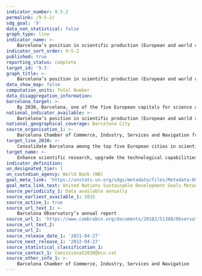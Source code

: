 ```yaml
---
indicator_number: 9.5.2
permalink: /9-5-2/
sdg_goal: '9'
data_non_statistical: false
graph_type: line
indicator_name: >-
    Barcelona’s position in scientific production (European and world ranking)
indicator_sort_order: 9-5-2
published: true
reporting_status: complete
target_id: '9.5'
graph_title: >-
    Barcelona’s position in scientific production (European and world ranking)
data_show_map: false
computation_units: Total Number
data_disaggregation_information:
barcelona_target: >-
    By 2030, Barcelona, one of the five European capitals for science and innovation
national_indicator_available: >-
    Barcelona’s position in scientific production (European and world ranking)
national_geographical_coverage: Barcelona City
source_organisation_1: >-
    Barcelona Chamber of Commerce, Industry, Services and Navigation from SCI (Science Citation Index)
target_line_2030: >-
    Consolidate Barcelona among the top five European cities in scientific production
target_name: >-
    Enhance scientific research, upgrade the technological capabilities of industrial sectors in all countries, in particular developing countries, including the fostering of innovation and substantially increasing, by 2030, the number of research and development workers per one million people, as well as public and private research and development spending
indicator_definition:
un_designated_tier: 1
un_custodian_agency: World Bank (WB)
goal_meta_link: 'https://unstats.un.org/sdgs/metadata/files/Metadata-09-05-02.pdf'
goal_meta_link_text: United Nations Sustainable Development Goals Metadata (pdf 894kB)
source_periodicity_1: Data available annually
source_earliest_available_1: 2015
source_active_1: true
source_url_text_1: >-
    Barcelona Observatory’s annual report
source_url_1: 'https://www.cambrabcn.org/documents/20182/51388/Observatori+2022_cat_interactiu.pdf/8019e340-f08b-38e9-2634-82df6f6fb956'
source_url_text_2: 
source_url_2: 
source_release_date_1: '2021-04-27'
source_next_release_1: '2022-04-27'
source_statistical_classification_1: 
source_contact_1: comissionat2030@bcn.cat
source_other_info_1: >-
    Barcelona Chamber of Commerce, Industry, Services and Navigation
---
```

